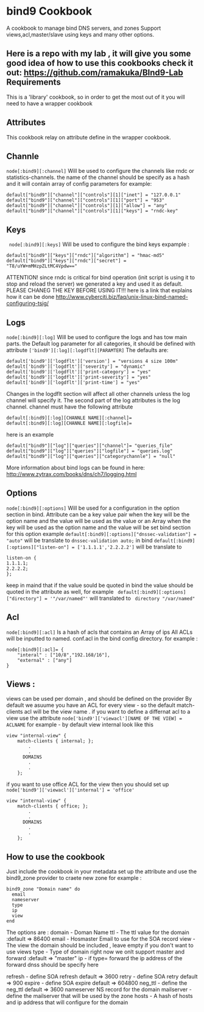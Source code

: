 bind9 Cookbook
==============
A cookbook to manage bind DNS servers, and zones
Support views,acl,master/slave using keys and many other options.

Here is a repo with my lab , it will give you some good idea of how to use this cookbooks check it out: https://github.com/ramakuka/BInd9-Lab
Requirements
------------
This is a 'library' cookbook, so in order to get the most out of it you will need to have a wrapper cookbook


Attributes
----------
This cookbook relay on attribute define in the wrapper cookbook.

Channle
-------
```node[:bind9][:channel]``` Will be used to configure the channels like rndc or statistics-channels.
the name of the channel should be specify as a hash and it will contain array of config parameters for example:
```
default["bind9"]["channel"]["controls"][1]["inet"] = "127.0.0.1"
default["bind9"]["channel"]["controls"][1]["port"] = "953"
default["bind9"]["channel"]["controls"][1]["allow"] = "any"
default["bind9"]["channel"]["controls"][1]["keys"] = "rndc-key"
```

Keys
----
``` node[:bind9][:keys]``` Will be used to configure the bind keys expample :
```
default["bind9"]["keys"]["rndc"]["algorithm"] = "hmac-md5"
default["bind9"]["keys"]["rndc"]["secret"] = "T8/uYW+mMHzpZLtMC4Vpdw=="
```
ATTENTION! since rndc is critical for bind operation (init script is using it to stop and reload the server) we generated a  key and used it as default. PLEASE CHANEG THE KEY BEFORE USING IT!!! here is a link that explains how it can be done http://www.cyberciti.biz/faq/unix-linux-bind-named-configuring-tsig/

Logs
----
```node[:bind9][:log]``` Will be used to configure the logs and has tow main parts.
the Default log parameter for all categories, it should be defined with attribute ```['bind9'][:log][:logdflt][PARAMTER]```
The defaults are:
```
default['bind9']['logdflt']['version'] = "versions 4 size 100m"
default['bind9']['logdflt']['severity'] = "dynamic"
default['bind9']['logdflt']['print-category'] = "yes"
default['bind9']['logdflt']['print-severity'] = "yes"
default['bind9']['logdflt']['print-time'] = "yes"
```
Changes in the logdflt section will affect all other channels unless the log channel will specify it.
The second part of the log attributes is the log channel. channel must have the following attribute
```
default[:bind9][:log][CHANNLE NAME][:channel]=
default[:bind9][:log][CHANNLE NAME][:logfile]=
```
here is an example
```
default["bind9"]["log"]["queries"]["channel"]= "queries_file"
default["bind9"]["log"]["queries"]["logfile"] = "queries.log"
default["bind9"]["log"]["queries"]["categorychannle"] = "null"
```
More information about bind logs can be found in here: http://www.zytrax.com/books/dns/ch7/logging.html

Options
-------
```node[:bind9][:options]``` Will be used for a configuration in the option section in bind. Attribute can be a key value pair when the key will be the option name and the value will be used as the value or an Array when the key will be used as the option name and the value will be set bind section for this option example
```default[:bind9][:options]["dnssec-validation"] = "auto"``` will be translate to ```dnssec-validation auto;``` in bind
```default[:bind9][:options]["listen-on"] = ['1.1.1.1','2.2.2.2']``` will be translate to
```
listen-on {
1.1.1.1;
2.2.2.2;
};
```
keep in maind that if the value sould be quoted in bind the value should be quoted in the attribute as well, for example
``` default[:bind9][:options]["directory"] = '"/var/named"'``` will translated to ``` directory "/var/named"```

Acl
-------
```node[:bind9][:acl]``` Is a hash of acls that contains an Array of ips
All ACLs will be inputted to named. conf.acl in the bind config directory.
for example :
```
node[:bind9][:acl]= {
	"interal" : ["10/8","192.168/16"],
	"external" : ["any"]
}
```

Views :
------------
views can be used per domain , and should be defined on the provider
By default we asuume you have an ACL for every view - so the default match-clients acl will be the view name . if you want to define a differnat acl to a view use the attribute
```node['bind9']['viewacl'][NAME OF THE VIEW] = ACLNAME```
for example - by default view internal look like this
```
view "internal-view" {
	match-clients { internal; };
		.
		.
	  DOMAINS
		.
		.
	};
```
if you want to use office ACL for the view then you should set up ```node['bind9']['viewacl']['internal'] = 'office'```
```
view "internal-view" {
	match-clients { office; };
		.
		.
	  DOMAINS
		.
		.
	};
```
How to use the cookbook
------------------
Just include the cookbook in your metadata set up the attribute and use the bind9_zone provider to craete new zone for example :

```
bind9_zone "Domain name" do
  email
  nameserver
  type
  ip
  view
end
```
The options are :
domain - Doman Name
ttl - The ttl value for the domain :default => 86400
email - Hosmaster Email to use for the SOA record
view -  The view the domain should be included , leave empty if you don't want to use views
type - Type of domain right now we onlt support master and forward  :default => "master"
ip - if type= forward the ip address of the forward dnss should be specify here

refresh - define SOA refresh default => 3600
retry - define SOA retry  default => 900
expire -  define SOA expire default => 604800
neg_ttl - define the neg_ttl default => 3600
nameserver NS record for the domain
mailserver - define the  mailserver that will be used by the zone
hosts - A hash of hosts and ip address that will configure for the domain

